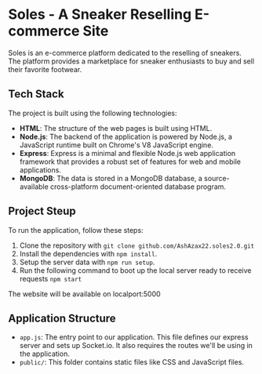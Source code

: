 # Soles - A Sneaker Reselling E-commerce Site

Soles is an e-commerce platform dedicated to the reselling of sneakers. The platform provides a marketplace for sneaker enthusiasts to buy and sell their favorite footwear.

## Tech Stack

The project is built using the following technologies:

- **HTML**: The structure of the web pages is built using HTML.
- **Node.js**: The backend of the application is powered by Node.js, a JavaScript runtime built on Chrome's V8 JavaScript engine.
- **Express**: Express is a minimal and flexible Node.js web application framework that provides a robust set of features for web and mobile applications.
- **MongoDB**: The data is stored in a MongoDB database, a source-available cross-platform document-oriented database program.

## Project Steup

To run the application, follow these steps:

1. Clone the repository with `git clone github.com/AshAzax22.soles2.0.git` 
2. Install the dependencies with `npm install`.
3. Setup the server data with `npm run setup`.
4. Run the following command to boot up the local server ready to receive requests `npm start`

The website will be available on localport:5000

## Application Structure

- `app.js`: The entry point to our application. This file defines our express server and sets up Socket.io. It also requires the routes we'll be using in the application.
- `public/`: This folder contains static files like CSS and JavaScript files.
